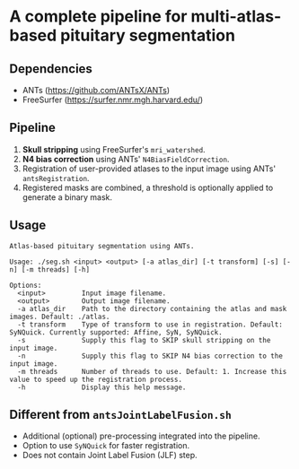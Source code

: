 A complete pipeline for multi-atlas-based pituitary segmentation
================================================================

Dependencies
------------
- ANTs (https://github.com/ANTsX/ANTs)
- FreeSurfer (https://surfer.nmr.mgh.harvard.edu/)

Pipeline
--------
1. **Skull stripping** using FreeSurfer's `mri_watershed`.
2. **N4 bias correction** using ANTs' `N4BiasFieldCorrection`.
3. Registration of user-provided atlases to the input image using ANTs' `antsRegistration`.
4. Registered masks are combined, a threshold is optionally applied to generate a binary mask.

Usage
-----
```
Atlas-based pituitary segmentation using ANTs.

Usage: ./seg.sh <input> <output> [-a atlas_dir] [-t transform] [-s] [-n] [-m threads] [-h]

Options:
  <input>         Input image filename.
  <output>        Output image filename.
  -a atlas_dir    Path to the directory containing the atlas and mask images. Default: ./atlas.
  -t transform    Type of transform to use in registration. Default: SyNQuick. Currently supported: Affine, SyN, SyNQuick.
  -s              Supply this flag to SKIP skull stripping on the input image.
  -n              Supply this flag to SKIP N4 bias correction to the input image.
  -m threads      Number of threads to use. Default: 1. Increase this value to speed up the registration process.
  -h              Display this help message.
```

Different from `antsJointLabelFusion.sh`
----------------------------------------
- Additional (optional) pre-processing integrated into the pipeline.
- Option to use `SyNQuick` for faster registration.
- Does not contain Joint Label Fusion (JLF) step.
